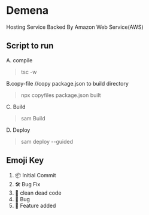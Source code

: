 # Demena

Hosting Service Backed By Amazon Web Service(AWS) 

## Script to run
A. compile 
 > tsc -w 
 
B.copy-file //copy package.json to build directory
 > npx copyfiles package.json built  

C. Build
 > sam Build

D. Deploy
 > sam deploy --guided


## Emoji Key

1. 📦 Initial Commit
2. 🛠 Bug Fix
3. 🧹 clean dead code
4. 🐛 Bug
5. 🎉 Feature added




